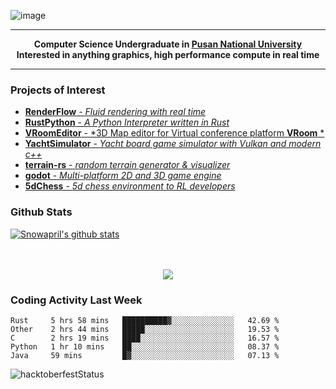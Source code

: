 ![image](https://user-images.githubusercontent.com/24654975/122706556-2ce28400-d293-11eb-86ee-22b9ba640f2b.png)


---

<p align="center">
  <strong>
    Computer Science Undergraduate in <a href="https://pusan.ac.kr/">Pusan National University</a>
    <br>
    Interested in anything graphics, high performance compute in real time
  </strong>
</p>

---

### Projects of Interest

* [**RenderFlow** - *Fluid rendering with real time*](https://github.com/CubbyFlow/RenderFlow)
* [**RustPython** - *A Python Interpreter written in Rust*](https://github.com/RustPython/RustPython)
* [**VRoomEditor** - *3D Map editor for Virtual conference platform **VRoom** *](https://github.com/snowapril/VRoomEditor)
* [**YachtSimulator** - *Yacht board game simulator with Vulkan and modern c++*](https://github.com/Snowapril/YachtSimulator)
* [**terrain-rs** - *random terrain generator & visualizer*](https://github.com/snowapril/terrain-rs)
* [**godot** - *Multi-platform 2D and 3D game engine*](https://github.com/godotengine/godot)
* [**5dChess** - *5d chess environment to RL developers*](https://github.com/snowapril/5dChess)

### Github Stats
 
[![Snowapril's github stats](https://github-readme-stats.vercel.app/api?username=Snowapril&hide_title=true&hide_border=true&show_icons=true&include_all_commits=true&count_private=true)](https://github.com/Snowapril)

<p align="center">
    <br><br>
    <a href="https://snowapril.github.io"><img src="https://img.shields.io/badge/website-snowapril.github.io-red?style=for-the-badge"></a>
</p>

### Coding Activity Last Week

<!--START_SECTION:waka-->
```text
Rust     5 hrs 58 mins   ██████████▓░░░░░░░░░░░░░░   42.69 % 
Other    2 hrs 44 mins   █████░░░░░░░░░░░░░░░░░░░░   19.53 % 
C        2 hrs 19 mins   ████░░░░░░░░░░░░░░░░░░░░░   16.57 % 
Python   1 hr 10 mins    ██░░░░░░░░░░░░░░░░░░░░░░░   08.37 % 
Java     59 mins         █▓░░░░░░░░░░░░░░░░░░░░░░░   07.13 % 
```
<!--END_SECTION:waka-->
![hacktoberfestStatus](http://badge.hacktoberfestkorea.com/?githubUserName=snowapril)
